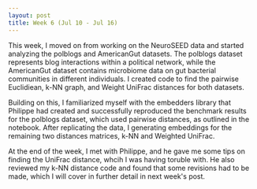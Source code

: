 ```yaml
---
layout: post
title: Week 6 (Jul 10 - Jul 16)
---
```

This week, I moved on from working on the NeuroSEED data and started analyzing the polblogs and AmericanGut datasets. The polblogs dataset represents blog interactions within a political network, while the AmericanGut dataset contains microbiome data on gut bacterial communities in different individuals. I created code to find the pairwise Euclidiean, k-NN graph, and Weight UniFrac distances for both datasets. 

Building on this, I familiarized myself with the embedders library that Philippe had created and successfully reproduced the benchmark results for the polblogs dataset, which used pairwise distances, as outlined in the notebook. After replicating the data, I generating embeddings for the remaining two distances matrices, k-NN and Weighted UniFrac. 

At the end of the week, I met with Philippe, and he gave me some tips on finding the UniFrac distance, whcih I was having toruble with. He also reviewed my k-NN distance code and found that some revisions had to be made, which I will cover in further detail in next week's post.